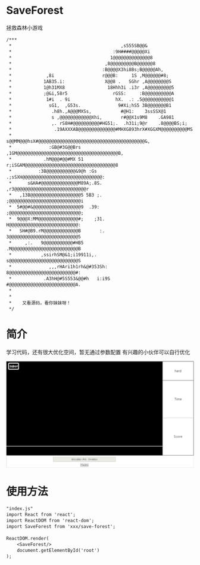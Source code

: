 # SaveForest
拯救森林小游戏

	/***
	 *                                         ,s555SB@@&                          
	 *                                      :9H####@@@@@Xi                        
	 *                                     1@@@@@@@@@@@@@@8                       
	 *                                   ,8@@@@@@@@@B@@@@@@8                      
	 *                                  :B@@@@X3hi8Bs;B@@@@@Ah,                   
	 *             ,8i                  r@@@B:     1S ,M@@@@@@#8;                 
	 *            1AB35.i:               X@@8 .   SGhr ,A@@@@@@@@S                
	 *            1@h31MX8                18Hhh3i .i3r ,A@@@@@@@@@5               
	 *            ;@&i,58r5                 rGSS:     :B@@@@@@@@@@A               
	 *             1#i  . 9i                 hX.  .: .5@@@@@@@@@@@1               
	 *              sG1,  ,G53s.              9#Xi;hS5 3B@@@@@@@B1                
	 *               .h8h.,A@@@MXSs,           #@H1:    3ssSSX@1                  
	 *               s ,@@@@@@@@@@@@Xhi,       r#@@X1s9M8    .GA981               
	 *               ,. rS8H#@@@@@@@@@@#HG51;.  .h31i;9@r    .8@@@@BS;i;          
	 *                .19AXXXAB@@@@@@@@@@@@@@#MHXG893hrX#XGGXM@@@@@@@@@@MS        
	 *                s@@MM@@@hsX#@@@@@@@@@@@@@@@@@@@@@@@@@@@@@@@@@@@@@@@@&,      
	 *              :GB@#3G@@Brs ,1GM@@@@@@@@@@@@@@@@@@@@@@@@@@@@@@@@@@@@@@B,     
	 *            .hM@@@#@@#MX 51  r;iSGAM@@@@@@@@@@@@@@@@@@@@@@@@@@@@@@@@@@8     
	 *          :3B@@@@@@@@@@@&9@h :Gs   .;sSXH@@@@@@@@@@@@@@@@@@@@@@@@@@@@@@:    
	 *      s&HA#@@@@@@@@@@@@@@M89A;.8S.       ,r3@@@@@@@@@@@@@@@@@@@@@@@@@@@r    
	 *   ,13B@@@@@@@@@@@@@@@@@@@5 5B3 ;.         ;@@@@@@@@@@@@@@@@@@@@@@@@@@@i    
	 *  5#@@#&@@@@@@@@@@@@@@@@@@9  .39:          ;@@@@@@@@@@@@@@@@@@@@@@@@@@@;    
	 *  9@@@X:MM@@@@@@@@@@@@@@@#;    ;31.         H@@@@@@@@@@@@@@@@@@@@@@@@@@:    
	 *   SH#@B9.rM@@@@@@@@@@@@@B       :.         3@@@@@@@@@@@@@@@@@@@@@@@@@@5    
	 *     ,:.   9@@@@@@@@@@@#HB5                 .M@@@@@@@@@@@@@@@@@@@@@@@@@B    
	 *           ,ssirhSM@&1;i19911i,.             s@@@@@@@@@@@@@@@@@@@@@@@@@@S   
	 *              ,,,rHAri1h1rh&@#353Sh:          8@@@@@@@@@@@@@@@@@@@@@@@@@#:  
	 *            .A3hH@#5S553&@@#h   i:i9S          #@@@@@@@@@@@@@@@@@@@@@@@@@A.
	 *
	 *
	 *    又看源码，看你妹妹呀！
	 */

# 简介
学习代码，还有很大优化空间，暂无通过参数配置
有兴趣的小伙伴可以自行优化

![image](https://github.com/ZhaoJianXXXXX/save-forest/blob/master/images/save-forest.gif)

# 使用方法
	"index.js"
	import React from 'react';
	import ReactDOM from 'react-dom';
	import SaveForest from 'xxx/save-forest';
	
	ReactDOM.render(
		<SaveForest/>
		document.getElementById('root')
	);

	
	
